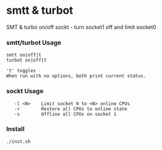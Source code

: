 # smtt & turbot
SMT & turbo on/off
sockt - turn socket1 off and limit socket0

### smtt/turbot Usage
```
smtt on|off|t
turbot on|off|t

't' toggles
When run with no options, both print current status.
```
### sockt Usage
```
   -l <N>    Limit socket 0 to <N> online CPUs
   -r        Restore all CPUs to online state
   -s        Offline all CPUs on socket 1
```
### Install
```
./inst.sh
```
